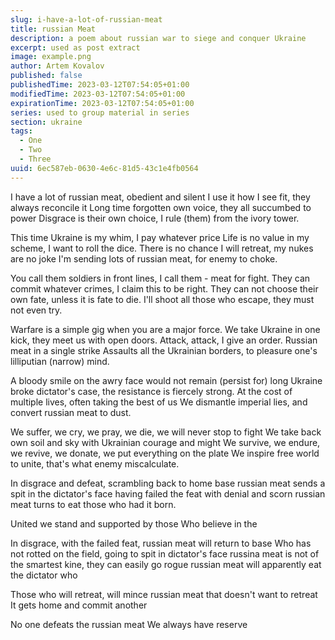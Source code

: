 ```yaml
---
slug: i-have-a-lot-of-russian-meat
title: russian Meat
description: a poem about russian war to siege and conquer Ukraine
excerpt: used as post extract
image: example.png
author: Artem Kovalov
published: false
publishedTime: 2023-03-12T07:54:05+01:00
modifiedTime: 2023-03-12T07:54:05+01:00
expirationTime: 2023-03-12T07:54:05+01:00
series: used to group material in series
section: ukraine
tags:
  - One
  - Two
  - Three
uuid: 6ec587eb-0630-4e6c-81d5-43c1e4fb0564
---
```


I have a lot of russian meat, obedient and silent
I use it how I see fit, they always reconcile it
Long time forgotten own voice, they all succumbed to power
Disgrace is their own choice, I rule (them) from the ivory tower.

This time Ukraine is my whim, I pay whatever price
Life is no value in my scheme, I want to roll the dice.
There is no chance I will retreat, my nukes are no joke
I'm sending lots of russian meat, for enemy to choke.

You call them soldiers in front lines, I call them - meat for fight.
They can commit whatever crimes, I claim this to be right.
They can not choose their own fate, unless it is fate to die.
I'll shoot all those who escape, they must not even try.

Warfare is a simple gig when you are a major force.
We take Ukraine in one kick, they meet us with open doors.
Attack, attack, I give an order. Russian meat in a single strike
Assaults all the Ukrainian borders, to pleasure one's lilliputian (narrow) mind.

A bloody smile on the awry face would not remain (persist for) long
Ukraine broke dictator's case, the resistance is fiercely strong.
At the cost of multiple lives, often taking the best of us
We dismantle imperial lies, and convert russian meat to dust.

We suffer, we cry, we pray, we die, we will never stop to fight
We take back own soil and sky with Ukrainian courage and might
We survive, we endure, we revive, we donate, we put everything on the plate
We inspire free world to unite, that's what enemy miscalculate.

In disgrace and defeat, scrambling back to home base
russian meat sends a spit in the dictator's face
having failed the feat with denial and scorn
russian meat turns to eat those who had it born.

United we stand and supported by those
Who believe in the

In disgrace, with the failed feat, russian meat will return to base
Who has not rotted on the field, going to spit in dictator's face
russina meat is not of the smartest kine, they can easily go rogue
russian meat will apparently eat the dictator who

Those who will retreat,
will mince russian meat that doesn't want to retreat
It gets home and commit another

No one defeats the russian meat
We always have reserve
